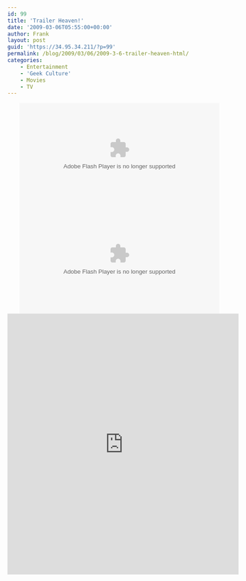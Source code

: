 ```yaml
---
id: 99
title: 'Trailer Heaven!'
date: '2009-03-06T05:55:00+00:00'
author: Frank
layout: post
guid: 'https://34.95.34.211/?p=99'
permalink: /blog/2009/03/06/2009-3-6-trailer-heaven-html/
categories:
    - Entertainment
    - 'Geek Culture'
    - Movies
    - TV
---
```


<div src="v5"><center><object height="236" width="450"><param name="movie" value="http://www.traileraddict.com/emd/9305"></param><param name="allowscriptaccess" value="always"></param><param name="wmode" value="transparent"></param><param name="allowFullScreen" value="true"></param><embed allowfullscreen="true" allowscriptaccess="always" height="236" src="http://www.traileraddict.com/emd/9305" type="application/x-shockwave-flash" width="450" wmode="transparent"></embed></object></center><center><object height="238" width="450"><param name="movie" value="http://www.traileraddict.com/emd/9244"></param><param name="allowscriptaccess" value="always"></param><param name="wmode" value="transparent"></param><param name="allowFullScreen" value="true"></param><embed allowfullscreen="true" allowscriptaccess="always" height="238" src="http://www.traileraddict.com/emd/9244" type="application/x-shockwave-flash" width="450" wmode="transparent"></embed></object></center><center><iframe frameborder="0" height="587" scrolling="no" src="http://link.brightcove.com/services/player/bcpid14602162001" width="520"></iframe></center></div>